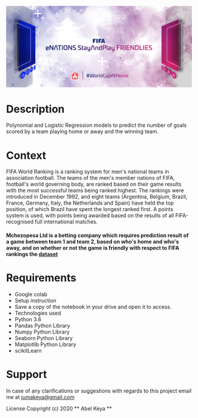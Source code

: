 >
<p>
 <img src="FIFA.jpg" alt="By Abel Keya" title="FIFA Ranking" />
</p>

>
# Description
Polynomial and Logistic Regression models to predict the number of goals scored by a team playing home or away and the winning team.
# Context
FIFA World Ranking is a ranking system for men's national teams in association football. The teams of the men's member nations of FIFA, football's world governing body, are ranked based on their game results with the most successful teams being ranked highest. The rankings were introduced in December 1992, and eight teams (Argentina, Belgium, Brazil, France, Germany, Italy, the Netherlands and Spain) have held the top position, of which Brazil have spent the longest ranked first.
 A points system is used, with points being awarded based on the results of all FIFA-recognised full international matches.
#### Mchezopesa Ltd  is a betting company which requires  prediction result of a game between team 1 and team 2, based on who's home and who's away, and on whether or not the game is friendly with respect to FIFA rankings the [dataset](https://drive.google.com/file/d/1BYUqaEEnFtAe5lvzJh9lpVpR2MAvERUc/view) 
>
# Requirements
* Google colab
* Setup instruction
* Save a copy of the notebook in your drive and open it to access.
* Technologies used
* Python 3.6
* Pandas Python Library
* Numpy Python Library
* Seaborn Python Library
* Matplotlib Python Library
* scikitLearn
# Support
In case of any clarifications or suggestions with regards to this project email me at jumakeya@gmail.com

License
Copyright (c) 2020 ** Abel Keya **


